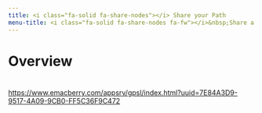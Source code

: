 ```yaml
---
title: <i class="fa-solid fa-share-nodes"></i> Share your Path
menu-title: <i class="fa-solid fa-share-nodes fa-fw"></i>&nbsp;Share a Path
---
```

# Overview
# 


https://www.emacberry.com/appsrv/gpsl/index.html?uuid=7E84A3D9-9517-4A09-9CB0-FF5C36F9C472